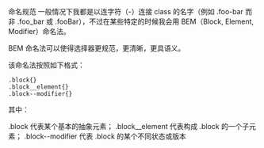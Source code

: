 命名规范
一般情况下我都是以连字符（-）连接 class 的名字（例如 .foo-bar 而非 .foo_bar 或 .fooBar），不过在某些特定的时候我会用 BEM（Block, Element, Modifier）命名法。

BEM 命名法可以使得选择器更规范，更清晰，更具语义。

该命名法按照如下格式：
```
.block{}
.block__element{}
.block--modifier{}
```
其中：

.block 代表某个基本的抽象元素；
.block__element 代表构成 .block 的一个子元素；
.block--modifier 代表 .block 的某个不同状态或版本
